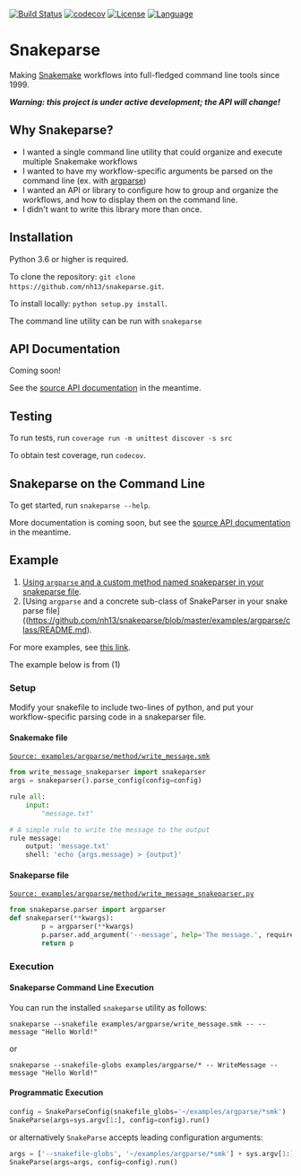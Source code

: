 [![Build Status](https://travis-ci.org/nh13/snakeparse.svg?branch=master)](https://travis-ci.org/nh13/snakeparse)
[![codecov](https://codecov.io/gh/nh13/snakeparse/branch/master/graph/badge.svg)](https://codecov.io/gh/nh13/snakeparse)
[![License](http://img.shields.io/badge/license-MIT-blue.svg)](https://github.com/nh13/snakeparse/blob/master/LICENSE)
[![Language](http://img.shields.io/badge/language-python-brightgreen.svg)](http://www.python.org/)

Snakeparse
====

Making [Snakemake](https://bitbucket.org/snakemake/snakemake) workflows into full-fledged command line tools since 1999.

***Warning: this project is under active development; the API will change!***

## Why Snakeparse?

- I wanted a single command line utility that could organize and execute multiple Snakemake workflows
- I wanted to have my workflow-specific arguments be parsed on the command line (ex. with [argparse](https://docs.python.org/3/library/argparse.html))
- I wanted an API or library to configure how to group and organize the workflows, and how to display them on the command line.
- I didn't want to write this library more than once.

## Installation

Python 3.6 or higher is required.

To clone the repository: `git clone https://github.com/nh13/snakeparse.git`.

To install locally: `python setup.py install`.

The command line utility can be run with `snakeparse`

## API Documentation

Coming soon!

See the [source API documentation](https://github.com/nh13/snakeparse/blob/master/src/snakeparse/api.py) in the meantime.

## Testing

To run tests, run `coverage run -m unittest discover -s src`

To obtain test coverage, run `codecov`.

## Snakeparse on the Command Line

To get started, run `snakeparse --help`.

More documentation is coming soon, but see the [source API documentation](https://github.com/nh13/snakeparse/blob/master/src/snakeparse/api.py) in the meantime.

## Example

1. [Using `argparse` and a custom method named snakeparser in your snakeparse file](https://github.com/nh13/snakeparse/blob/master/examples/argparse/method/README.md). 
2. [Using `argparse` and a concrete sub-class of SnakeParser in your snake parse file]((https://github.com/nh13/snakeparse/blob/master/examples/argparse/class/README.md).

For more examples, see [this link](https://github.com/nh13/snakeparse/blob/master/examples/).

The example below is from (1)

### Setup

Modify your snakefile to include two-lines of python, and put your workflow-specific parsing code in a snakeparser file.

#### Snakemake file

[`Source: examples/argparse/method/write_message.smk`](https://github.com/nh13/snakeparse/blob/master/examples/argparse/method/write_message.smk)

```python
from write_message_snakeparser import snakeparser
args = snakeparser().parse_config(config=config)

rule all:
    input:
        "message.txt"

# A simple rule to write the message to the output
rule message:
    output: 'message.txt'
    shell: 'echo {args.message} > {output}'
```

#### Snakeparse file

[`Source: examples/argparse/method/write_message_snakeparser.py`](https://github.com/nh13/snakeparse/blob/master/examples/argparse/method/write_message_snakeparser.py)

```python
from snakeparse.parser import argparser
def snakeparser(**kwargs):
	    p = argparser(**kwargs)
		p.parser.add_argument('--message', help='The message.', required=True)
		return p
```

### Execution

#### Snakeparse Command Line Execution

You can run the installed `snakeparse` utility as follows:

```snakeparse --snakefile examples/argparse/write_message.smk -- --message "Hello World!"```

or 

```snakeparse --snakefile-globs examples/argparse/* -- WriteMessage --message "Hello World!"```

#### Programmatic Execution

```python
config = SnakeParseConfig(snakefile_globs='~/examples/argparse/*smk')
SnakeParse(args=sys.argv[1:], config=config).run()
```

or alternatively `SnakeParse` accepts leading configuration arguments:

```python
args = ['--snakefile-globs', '~/examples/argparse/*smk'] + sys.argv[1:]
SnakeParse(args=args, config=config).run()
```
